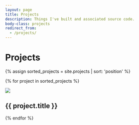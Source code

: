 ```yaml
---
layout: page
title: Projects
description: Things I've built and associated source code.
body-class: projects
redirect_from:
  - /projects/
---
```


# Projects

{% assign sorted_projects = site.projects | sort: 'position' %}

{% for project in sorted_projects %}

<div class='container2'>
        <div>
            <img src='http://ecx.images-amazon.com/images/I/21-leKb-zsL._SL500_AA300_.png' class='iconDetails'>
        </div>  
    <!-- <div style='margin-left:60px;'> -->
    <h2>{{ project.title }}</h2>
    <!-- <div style="font-size:1em">{{ project.content }}</div>
    <a href="{{ project.view_url }}" class="call-to-action" style="float:right;font-size:1em">{{ project.call_to_action}}</a>  -->
</div>

<!-- <h2 id="{{ project.title | slugify }}">{{ project.title }}</h2> -->





{% endfor %}


